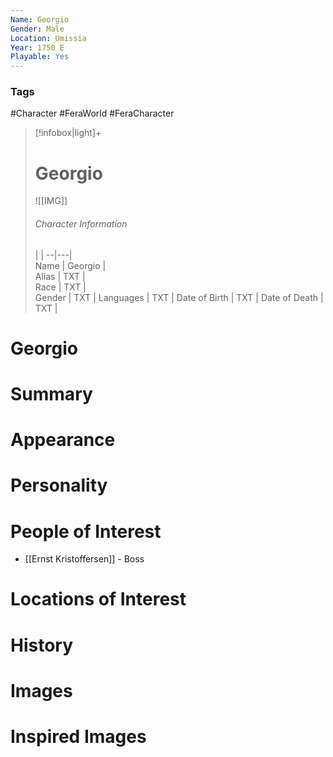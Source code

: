 ```yaml
---
Name: Georgio  
Gender: Male
Location: Umissia
Year: 1750 E
Playable: Yes
---
```


### Tags
#Character #FeraWorld #FeraCharacter 
> [!infobox|light]+  
> # Georgio  
> ![[IMG]]  
> ###### Character Information
>  |   |
> --|---|  
> Name | Georgio |  
> Alias | TXT |  
> Race | TXT |  
> Gender | TXT |
> Languages | TXT |
> Date of Birth | TXT |
> Date of Death | TXT |

# Georgio

# Summary

# Appearance

# Personality

# People of Interest
- [[Ernst Kristoffersen]] - Boss

# Locations of Interest

# History

# Images

# Inspired Images
